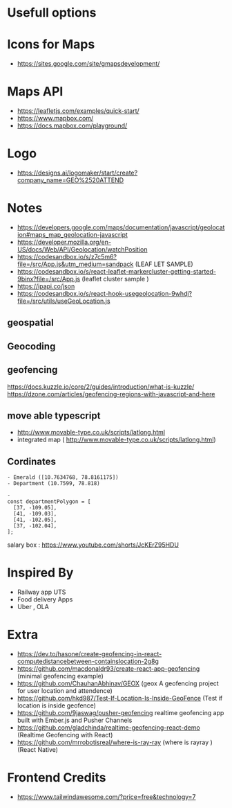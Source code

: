 # Usefull options

# Icons for Maps

-   https://sites.google.com/site/gmapsdevelopment/

# Maps API

-   https://leafletjs.com/examples/quick-start/
-   https://www.mapbox.com/
-   https://docs.mapbox.com/playground/

# Logo

-   https://designs.ai/logomaker/start/create?company_name=GEO%2520ATTEND

# Notes

-   https://developers.google.com/maps/documentation/javascript/geolocation#maps_map_geolocation-javascript
-   https://developer.mozilla.org/en-US/docs/Web/API/Geolocation/watchPosition
-   https://codesandbox.io/s/z7c5m6?file=/src/App.js&utm_medium=sandpack (LEAF LET SAMPLE)
-   https://codesandbox.io/s/react-leaflet-markercluster-getting-started-9binx?file=/src/App.js (leaflet cluster sample )
-   https://ipapi.co/json
-   https://codesandbox.io/s/react-hook-usegeolocation-9whdj?file=/src/utils/useGeoLocation.js

## geospatial

## Geocoding

## geofencing

https://docs.kuzzle.io/core/2/guides/introduction/what-is-kuzzle/ https://dzone.com/articles/geofencing-regions-with-javascript-and-here

## move able typescript

-   http://www.movable-type.co.uk/scripts/latlong.html
-   integrated map ( http://www.movable-type.co.uk/scripts/latlong.html)

## Cordinates

```
- Emerald ([10.7634768, 78.8161175])
- Department (10.7599, 78.818)

-
const departmentPolygon = [
  [37, -109.05],
  [41, -109.03],
  [41, -102.05],
  [37, -102.04],
];

```

salary box : https://www.youtube.com/shorts/JcKErZ95HDU

# Inspired By

-   Railway app UTS
-   Food delivery Apps
-   Uber , OLA

# Extra

-   https://dev.to/hasone/create-geofencing-in-react-computedistancebetween-containslocation-2g8g
-   https://github.com/macdonaldr93/create-react-app-geofencing (minimal geofencing example)
-   https://github.com/ChauhanAbhinav/GEOX (geox A geofencing project for user location and attendence)
-   https://github.com/hkd987/Test-If-Location-Is-Inside-GeoFence (Test if location is inside geofence)
-   https://github.com/9jaswag/pusher-geofencing realtime geofencing app built with Ember.js and Pusher Channels
-   https://github.com/gladchinda/realtime-geofencing-react-demo (Realtime Geofencing with React)
-   https://github.com/mrrobotisreal/where-is-ray-ray (where is rayray ) (React Native)

# Frontend Credits

-   https://www.tailwindawesome.com/?price=free&technology=7
